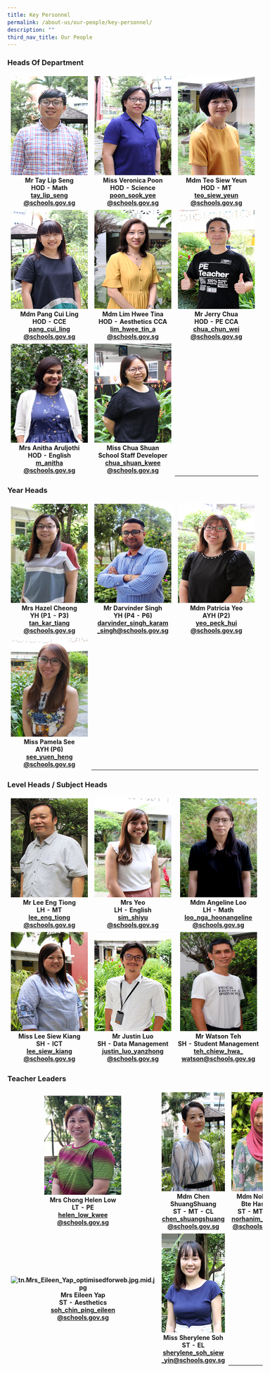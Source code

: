```yaml
---
title: Key Personnel
permalink: /about-us/our-people/key-personnel/
description: ""
third_nav_title: Our People
---
```

### Heads Of Department

<table style="border-collapse:collapse;border-spacing:0;table-layout: fixed; width: 581px" class="tg">
	<thead>
		<tr>
			<th style="border-color:#ffffff;border-style:solid;border-width:1px;text-align:center;">
				<img src="/images/Mr_Tay_Lip_Seng_optimisedforweb.jpg" alt="Mr_Tay_Lip_Seng_optimisedforweb.jpg" width="175" height="225">
				<br>Mr Tay Lip Seng<br>HOD - Math
				<br>
				<a href="mailto:tay_lip_seng@schools.gov.sg">tay_lip_seng<br>@schools.gov.sg</a></a>
				<br>
			</th>
			
<th style="border-color:#ffffff;border-style:solid;border-width:1px;text-align:center;">
				<img src="/images/Miss_Veronica_Poon_optimisedforweb.jpg" alt="Miss_Veronica_Poon_optimisedforweb.jpg" width="175" height="225">
				<br>Miss Veronica Poon<br>HOD - Science
				<br>
				<a href="mailto:poon_sook_yee@schools.gov.sg">poon_sook_yee<br>@schools.gov.sg</a></a>
				<br>
			</th>
			
<th style="border-color:#ffffff;border-style:solid;border-width:1px;text-align:center;">
				<img src="/images/Mdm_Teo_Siew_Yeun_optimisedforweb.jpg" alt="tn.Mdm_Teo_Siew_Yeun_optimisedforweb.jpg.mid.jpg" width="175" height="225">
				<br>Mdm Teo Siew Yeun<br>HOD - MT
				<br>
				<a href="mailto:teo_siew_yeun@schools.gov.sg">teo_siew_yeun<br>@schools.gov.sg</a></a>
				<br>
			</th></tr>
	</thead>

<th style="border-color:#ffffff;border-style:solid;border-width:1px;text-align:center;">
				<img src="/images/misspangcuilingoptimisedforweb%20(1).jpg" alt="Miss_wong_Pau_Hui_optimisedforweb.jpg" width="175" height="225">
				<br>Mdm Pang Cui Ling<br>HOD - CCE
				<br>
				<a href="mailto:pang_cui_ling@schools.gov.sg">pang_cui_ling<br>@schools.gov.sg</a></a>
				<br>
</th>


<th style="border-color:#ffffff;border-style:solid;border-width:1px;text-align:center;">
				<img src="/images/Mdm_Lim_Hwee_Tin_optimisedforweb.jpg" alt="Mdm_Lim_Hwee_Tin_optimisedforweb.jpg" width="175" height="225">
				<br>Mdm Lim Hwee Tina<br>HOD - Aesthetics CCA
				<br>
				<a href="mailto:lim_hwee_tin_a@schools.gov.sg">lim_hwee_tin_a<br>@schools.gov.sg</a></a>
				<br></th>
			
<th style="border-color:#ffffff;border-style:solid;border-width:1px;text-align:center;">
				<img src="/images/Mr%20Jerry%20Chua_optimisedforweb.jpg" alt="Mr Jerry Chua_optimisedforweb.jpg" width="175" height="225">
				<br>Mr Jerry Chua<br>HOD - PE CCA
				<br>
				<a href="mailto:chua_chun_wei@schools.gov.sg">chua_chun_wei<br>@schools.gov.sg</a></a>
				<br>
			</th>
			
<tr><th style="border-color:#ffffff;border-style:solid;border-width:1px;text-align:center;">
				<img src="/images/IMG_9053.jpg" alt="IMG_9053.JPG" width="175" height="225">
				<br>Mrs Anitha Aruljothi<br>HOD - English
				<br>
				<a href="mailto:m_anitha@schools.gov.sg">m_anitha<br>@schools.gov.sg</a></a>
				<br>
</th>
			<th style="border-color:#ffffff;border-style:solid;border-width:1px;text-align:center;">
				<img src="/images/Miss%20Chua%20Shuan%20Kwee%20cropped.jpg" alt="Miss Chua Shuan Kwee cropped.jpg" width="175" height="225">
				<br>Miss Chua Shuan<br>School Staff Developer
				<br>
				<a href="mailto:chua_shuan_kwee@schools.gov.sg">chua_shuan_kwee<br>@schools.gov.sg</a></a>
				<br>
</th>
			</tr>
			</table>

### Year Heads


<table style="border-collapse:collapse;border-spacing:0;table-layout: fixed; width: 581px" class="tg">
	<thead>
		<tr>
			<th style="border-color:#ffffff;border-style:solid;border-width:1px;text-align:center;">
				<img src="/images/IMG_7629.jpeg" alt="tn.IMG_7629.JPG.mid.jpg"  width="175" height="225">
				<br>Mrs Hazel Cheong<br>YH (P1 - P3)
				<br>
				<a href="mailto:tan_kar_tiang@schools.gov.sg">tan_kar_tiang<br>@schools.gov.sg</a></a>
				<br>
			</th>
			
<th style="border-color:#ffffff;border-style:solid;border-width:1px;text-align:center;">
				<img src="/images/MR%20DARVINDER%20EDITER%20FINAL.jpg" alt="MR DARVINDER EDITER FINAL.jpg" width="175" height="225">
				<br>Mr Darvinder Singh<br>YH (P4 - P6)
				<br>
				<a href="mailto:darvinder_singh_karam_singh@schools.gov.sg">darvinder_singh_karam<br>_singh@schools.gov.sg</a></a>
				<br>
			</th>
			
<th style="border-color:#ffffff;border-style:solid;border-width:1px;text-align:center;">
				<img src="/images/Mdm%20Patricia%20Yeo_optimisedforweb.jpg" alt="pat.jpg" width="175" height="225">
				<br>Mdm Patricia Yeo<br>AYH (P2)
				<br>
				<a href="mailto:yeo_peck_hui@schools.gov.sg">yeo_peck_hui<br>@schools.gov.sg</a></a>
				<br>
			</th></tr>
	</thead>

<th style="border-color:#ffffff;border-style:solid;border-width:1px;text-align:center;">
				<img src="/images/Miss%20Pamela%20See%20cropped.jpg" alt="Miss Pamela See cropped.jpg" width="175" height="225">
				<br>Miss Pamela See<br>AYH (P6)
				<br>
				<a href="mailto:see_yuen_heng@schools.gov.sg">see_yuen_heng<br>@schools.gov.sg</a></a>
				<br>
</th>
			</tr>
			</tbody>
			</table>


### Level Heads / Subject Heads


<table style="border-collapse:collapse;border-spacing:0;table-layout: fixed; width: 581px" class="tg">
	<thead>
		<tr>
			<th style="border-color:#ffffff;border-style:solid;border-width:1px;text-align:center;">
				<img src="/images/Lee%20Eng%20Tiong_optimisedforweb.jpg" alt="Lee Eng Tiong_optimisedforweb.jpg" width="175" height="225">
				<br>Mr Lee Eng Tiong<br>LH - MT
				<br>
				<a href="mailto:lee_eng_tiong@schools.gov.sg">lee_eng_tiong<br>@schools.gov.sg</a></a>
				<br>
			</th>
			
<th style="border-color:#ffffff;border-style:solid;border-width:1px;text-align:center;">
				<img src="/images/Mdm_Sim_Shiyu_optimisedforweb.jpg" alt="Mdm_Sim_Shiyu_optimisedforweb.jpg" width="175" height="225">
				<br>Mrs Yeo<br>LH - English
				<br>
				<a href="mailto:sim_shiyu
@schools.gov.sg">sim_shiyu<br>@schools.gov.sg</a></a>
				<br>
			</th>
			
<th style="border-color:#ffffff;border-style:solid;border-width:1px;text-align:center;">
				<img src="/images/Mdm%20Angeline%20Loo%20Nga%20Hoon-Optimesed%20for%20web.jpg" width="175" height="225">
				<br>Mdm Angeline Loo<br>LH - Math
				<br>
				<a href="mailto:loo_nga_hoonangeline@schools.gov.sg">loo_nga_hoonangeline<br>@schools.gov.sg</a></a>
				<br>
			</th></tr>
	</thead>

<th style="border-color:#ffffff;border-style:solid;border-width:1px;text-align:center;">
				<img src="/images/Miss_Lee_siew_Kiang_optimisedforweb.jpg" alt="Miss_Lee_siew_Kiang_optimisedforweb.jpg" width="175" height="225">
				<br>Miss Lee Siew Kiang<br>SH - ICT
				<br>
				<a href="mailto:lee_siew_kiang@schools.gov.sg">lee_siew_kiang<br>@schools.gov.sg</a></a>
				<br>
</th>


<th style="border-color:#ffffff;border-style:solid;border-width:1px;text-align:center;">
				<img src="/images/Mr%20Justin%20Luo%20Yanzhong_optimisedforweb.jpg" alt="Mr Justin Luo Yanzhong_optimisedforweb.jpg" width="175" height="225">
				<br>Mr Justin Luo<br>SH - Data Management
				<br>
				<a href="mailto:justin_luo_yanzhong@schools.gov.sg">justin_luo_yanzhong<br>@schools.gov.sg</a></a>
				<br></th>
			
<th style="border-color:#ffffff;border-style:solid;border-width:1px;text-align:center;">
				<img src="/images/Mr%20Watson%20Tay%20cropped.jpg" alt="Mr Watson Tay cropped.jpg" width="175" height="225">
				<br>Mr Watson Teh<br>SH - Student Management
				<br>
				<a href="mailto:teh_chiew_hwa_watson@schools.gov.sg">teh_chiew_hwa_<br>watson@schools.gov.sg</a></a>
				<br>
			</th>
			</tr>
			</tbody>
			</table>



### Teacher Leaders


<table style="border-collapse:collapse;border-spacing:0;table-layout: fixed; width: 581px" class="tg">
	<thead>
		<tr>
			<th style="border-color:#ffffff;border-style:solid;border-width:1px;text-align:center;">
				<img src="/images/Mrs%20Helen%20Chong.jpg" alt="Mrs Helen Chong.jpg" width="175" height="225">
				<br>Mrs Chong Helen Low<br>LT - PE
				<br>
				<a href="mailto:helen_low_kwee_fong@schools.gov.sg">helen_low_kwee<br>@schools.gov.sg</a></a>
				<br>
			</th>
			
<th style="border-color:#ffffff;border-style:solid;border-width:1px;text-align:center;">
				<img src="/images/Mdm_Chen_ShuangShuang_optimisedforweb.jpg" alt="tn.Mdm_Chen_ShuangShuang_optimisedforweb.jpg.mid.jpg" width="175" height="225">
				<br>Mdm Chen
ShuangShuang<br>ST - MT - CL
				<br>
				<a href="mailto:chen_shuangshuang
@schools.gov.sg">chen_shuangshuang<br>@schools.gov.sg</a></a>
				<br>
			</th>
			
<th style="border-color:#ffffff;border-style:solid;border-width:1px;text-align:center;">
				<img src="/images/Mdm%20Nohanim.jpeg" alt="MdmHanim.jpeg" width="175" height="225">
				<br>Mdm Nohanim Bte Hashim<br>ST - MT - ML
				<br>
				<a href="mailto:norhanim_hashim
@schools.gov.sg">norhanim_hashim<br>@schools.gov.sg</a></a>
				<br>
			</th></tr>
	</thead>

<th style="border-color:#ffffff;border-style:solid;border-width:1px;text-align:center;">
				<img src="https://parkviewpri.moe.edu.sg/qql/slot/u177/2021/About%20Us/Our%20People/Key%20Personnel/Teacher%20Leaders/tn.Mrs_Eileen_Yap_optimisedforweb.jpg.mid.jpg" alt="tn.Mrs_Eileen_Yap_optimisedforweb.jpg.mid.jpg" width="175" height="225">
				<br>Mrs Eileen Yap<br>ST - Aesthetics
				<br>
				<a href="mailto:soh_chin_ping_eileen
@schools.gov.sg">soh_chin_ping_eileen<br>@schools.gov.sg</a></a>
				<br>
</th>


<th style="border-color:#ffffff;border-style:solid;border-width:1px;text-align:center;">
				<img src="/images/Sherylene%20Soh_optimisedforweb.jpg" alt="Sherylene Soh siew yin.jpg" width="175" height="225">
				<br>Miss Sherylene Soh<br>ST - EL
				<br>
				<a href="mailto:sherylene_soh_siew_yin
@schools.gov.sg">sherylene_soh_siew<br>_yin@schools.gov.sg</a></a>
				<br></th>
			</tr>
			</tbody>
			</table>